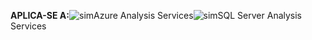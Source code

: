 **APLICA-SE A:**![sim](media/analysis-services-appliesto/yes.png)Azure Analysis Services![sim](media/analysis-services-appliesto/yes.png)SQL Server Analysis Services
